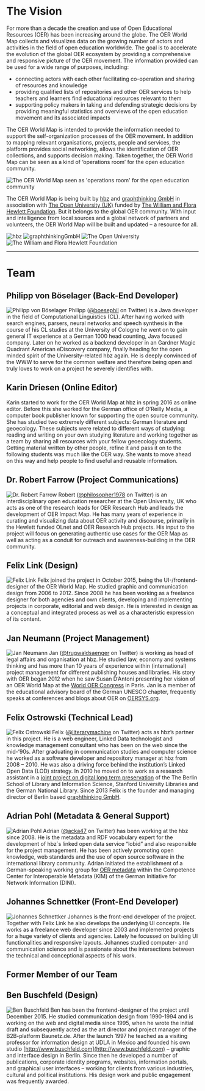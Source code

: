 # The Vision

For more than a decade the creation and use of Open Educational Resources (OER) has been increasing around the globe. The OER World Map collects and visualizes data on the growing number of actors and activities in the field of open education worldwide. The goal is to accelerate  the evolution of the global OER ecosystem by providing a comprehensive and responsive picture of the OER movement. The information provided can be used for a wide range of purposes, including:

- connecting actors with each other facilitating co-operation and sharing of resources and knowledge
- providing qualified lists of repositories and other OER services to help teachers and learners find educational resources relevant to them
- supporting policy makers in taking and defending strategic decisions by providing meaningful statistics and overviews of the open education movement and its associated impacts

The OER World Map is intended to provide the information needed to support the self-organization processes of the OER movement.  In addition to mapping relevant organisations, projects, people and services, the platform provides social networking, allows the identification of OER collections, and supports decision making. Taken together, the OER World Map can be seen as a kind of ‘operations room’ for the open education community.

![The OER World Map seen as 'operations room' for the open education community](/assets/images/open-control-room.jpg)

The OER World Map is being built by [hbz](http://www.hbz-nrw.de) and [graphthinking GmbH](http://www.graphthinking.com) in association with [The Open University (UK)](http://www.open.ac.uk/) funded by [The William and Flora Hewlett Foundation](http://www.hewlett.org/). But it belongs to the global OER community. With input and intelligence from local sources and a global network of partners and volunteers, the OER World Map will be built and updated – a resource for all.

![hbz](/assets/images/image06.gif) ![graphthinkingGmbH](/assets/images/image10.png) ![The Open University](/assets/images/image07.png) ![The William and Flora Hewlett Foundation](/assets/images/image04.jpg)

---

# Team

## Philipp von Böselager (Back-End Developer)
![Philipp von Böselager](/assets/images/image05.png)
Philipp ([@boesephil](https://twitter.com/boesephil) on Twitter) is a Java developer in the field of Computational Linguistics (CL). After having worked with search engines, parsers, neural networks and speech synthesis in the course of his CL studies at the University of Cologne he went on to gain general IT experience at a German 1000 head counting, Java focused company. Later on he worked as a backend developer in an Gardner Magic Quadrant American eDiscovery company, finally heading for the open minded spirit of the University-related hbz again. He is deeply convinced of the WWW to serve for the common welfare and therefore being open and truly loves to work on a project he severely identifies with.

## Karin Driesen (Online Editor)
Karin started to work for the OER World Map at hbz in spring 2016 as online editor. Before this she worked for the German office of O’Reilly Media, a computer book publisher known for supporting the open source community. She has studied two extremely different subjects: German literature and geoecology. These subjects were related to different ways of studying: reading and writing on your own studying literature and working together as a team by sharing all resources with your fellow geoecology students. Getting material written by other people, refine it and pass it on to the following students was much like the OER way. She wants to  move ahead on this way and help people to find useful and reusable information.

## Dr. Robert Farrow (Project Communications)
![Dr. Robert Farrow](/assets/images/image08.jpg)
Robert ([@philosopher1978](https://twitter.com/philosopher1978) on Twitter)  is an interdisciplinary open education researcher at the Open University, UK who acts as one of the research leads for OER Research Hub and leads the development of OER Impact Map. He has many years of experience in curating and visualizing data about OER activity and discourse, primarily in the Hewlett funded OLnet and OER Research Hub projects. His input to the project will focus on generating authentic use cases for the OER Map as well as acting as a conduit for outreach and awareness-building in the OER community.

## Felix Link (Design)
![Felix Link](/assets/images/felix-link.png)
Felix joined the project in October 2015, being the UI-/frontend-designer of the OER World Map. He studied graphic and communication design from 2006 to 2012. Since 2008 he has been working as a freelance designer for both agencies and own clients, developing and implementing projects in corporate, editorial and web design. He is interested in design as a conceptual and integrated process as well as a characteristic expression of its content.

## Jan Neumann (Project Management)
![Jan Neumann](/assets/images/image03.jpg)
Jan ([@trugwaldsaenger](https://twitter.com/trugwaldsaenger) on Twitter) is working as head of legal affairs and organisation at  hbz. He studied law, economy and systems thinking and has more than 10 years of experience within (international) project management for different publishing houses and libraries. His story with OER began 2012 when he saw Susan D’Antoni presenting her vision of an OER World Map at the [World OER Congress](https://oerworldmap.org/resource/urn:uuid:c27c383c-ecab-44e7-be67-24a741586afe) in Paris. Jan is a member of the educational advisory board of the German UNESCO chapter, frequently speaks at conferences and blogs about OER on [OERSYS.org](https://oersys.org/).

## Felix Ostrowski (Technical Lead)
![Felix Ostrowski](/assets/images/image00.jpg)
Felix ([@literarymachine](https://twitter.com/literarymachine) on Twitter) acts as hbz’s partner in this project. He is a web engineer, Linked Data technologist and knowledge management consultant who has been on the web since the mid-’90s. After graduating in communication studies and computer science he worked as a software developer and repository manager at hbz from 2008 – 2010. He was also a driving force behind the institution’s Linked Open Data (LOD) strategy. In 2010 he moved on to work as a research assistant in a [joint project on digital long term preservation](http://www.lukii.hu-berlin.de/) of the The Berlin School of Library and Information Science, Stanford University Libraries and the German National Library. Since 2013 Felix is the founder and managing director of Berlin based [graphthinking GmbH](http://www.graphthinking.com/).

## Adrian Pohl (Metadata & General Support)
![Adrian Pohl](/assets/images/image09.jpg)
Adrian ([@acka47](https://twitter.com/acka47) on Twitter) has been working at the hbz since 2008. He is the metadata and RDF vocabulary expert for the development of hbz`s linked open data service “lobid” and also responsible for the project management. He has been actively promoting open knowledge, web standards and the use of open source software in the international library community. Adrian initiated the establishment of a German-speaking working group for [OER metadata](https://wiki.dnb.de/display/DINIAGKIM/OER-Metadaten-Gruppe) within the Competence Center for Interoperable Metadata (KIM) of the German Initiative for Network Information (DINI).

## Johannes Schnettker (Front-End Developer)
![Johannes Schnettker](/assets/images/image01.jpg)
Johannes is the front-end developer of the project. Together with Felix Link he also develops the underlying UI concepts. He works as a freelance web developer since 2003 and implemented projects for a huge variety of clients and agencies. Lately he focussed on building UI functionalities and responsive layouts. Johannes studied computer- and communication science and is passionate about the intersections between the technical and conceptional aspects of his work.

## Former Member of our Team

## Ben Buschfeld (Design)
![Ben Buschfeld](/assets/images/image02.jpg)
Ben has been the frontend-designer of the project until December 2015. He studied communication design from 1990-1994 and is working on the web and digital media since 1995, when he wrote the initial draft and subsequently acted as the art director and project manager of the B2B-platform Baunetz.de. After the launch 1997 he teached as a visiting professor for information design at UDLA in Mexico and founded his own studio [http://www.buschfeld.com](http://www.buschfeld.com) – graphic and interface design in Berlin. Since then he developed a number of publications, corporate identity programs, websites, information portals, and graphical user interfaces – working for clients from various industries, cultural and political institutions. His design work and public engagement was frequently awarded.


